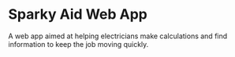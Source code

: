 # Sparky Aid Web App

A web app aimed at helping electricians make calculations and find information to keep the job moving quickly.
